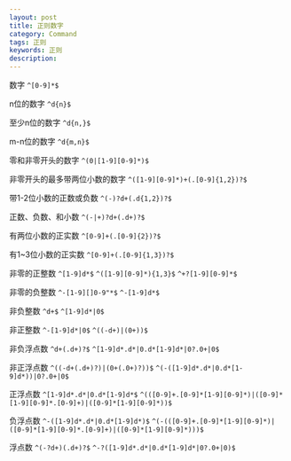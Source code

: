 ```yaml
---
layout: post
title: 正则数字
category: Command
tags: 正则
keywords: 正则
description: 
---
```


数字
`^[0-9]*$`

n位的数字
`^d{n}$`

至少n位的数字
`^d{n,}$`

m-n位的数字
`^d{m,n}$`

零和非零开头的数字
`^(0|[1-9][0-9]*)$`

非零开头的最多带两位小数的数字
`^([1-9][0-9]*)+(.[0-9]{1,2})?$`

带1-2位小数的正数或负数
`^(-)?d+(.d{1,2})?$`

正数、负数、和小数
`^(-|+)?d+(.d+)?$`

有两位小数的正实数
`^[0-9]+(.[0-9]{2})?$`

有1~3位小数的正实数
`^[0-9]+(.[0-9]{1,3})?$`

非零的正整数
`^[1-9]d*$`
`^([1-9][0-9]*){1,3}$`
`^+?[1-9][0-9]*$`

非零的负整数
`^-[1-9][]0-9"*$`
`^-[1-9]d*$`

非负整数
`^d+$`
`^[1-9]d*|0$`

非正整数
`^-[1-9]d*|0$`
`^((-d+)|(0+))$`

非负浮点数
`^d+(.d+)?$`
`^[1-9]d*.d*|0.d*[1-9]d*|0?.0+|0$`

非正浮点数
`^((-d+(.d+)?)|(0+(.0+)?))$`
`^(-([1-9]d*.d*|0.d*[1-9]d*))|0?.0+|0$`

正浮点数
`^[1-9]d*.d*|0.d*[1-9]d*$`
`^(([0-9]+.[0-9]*[1-9][0-9]*)|([0-9]*[1-9][0-9]*.[0-9]+)|([0-9]*[1-9][0-9]*))$`

负浮点数
`^-([1-9]d*.d*|0.d*[1-9]d*)$`
`^(-(([0-9]+.[0-9]*[1-9][0-9]*)|([0-9]*[1-9][0-9]*.[0-9]+)|([0-9]*[1-9][0-9]*)))$`

浮点数
`^(-?d+)(.d+)?$`
`^-?([1-9]d*.d*|0.d*[1-9]d*|0?.0+|0)$`








